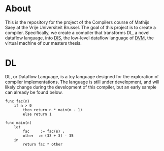 # About 

This is the repository for the project of the Compilers course of Mathijs Saey at the Vrije Universiteit Brussel. The goal of this project is to create a compiler. Specifically, we create a compiler that transforms DL, a novel dataflow language, into [DIS](http://mathsaey.github.io/DVM/md_doc__d_i_s.html), the low-level dataflow language of [DVM](https://github.com/mathsaey/DVM), the virtual machine of our masters thesis.

# DL

DL, or Dataflow Language, is a toy language designed for the exploration of compiler implementations. The language is still under development, and will likely change during the development of this compiler, but an early sample can already be found below.

    func fac(n)
    	if n > 0
    		then return n * main(n - 1)
    		else return 1
    
    func main(n)
    	let
    		fac     := fac(n) ;
    		other  := (33 + 3) - 35
    	in 
    		return fac * other    